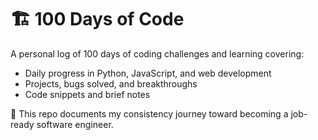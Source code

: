 # 🏗️ 100 Days of Code

A personal log of 100 days of coding challenges and learning covering:

- Daily progress in Python, JavaScript, and web development
- Projects, bugs solved, and breakthroughs
- Code snippets and brief notes

📌 This repo documents my consistency journey toward becoming a job-ready software engineer.

